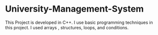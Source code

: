 # University-Management-System
This Project is developed in C++. I use basic programming techniques in this project. I used arrays , structures, loops, and conditions.

